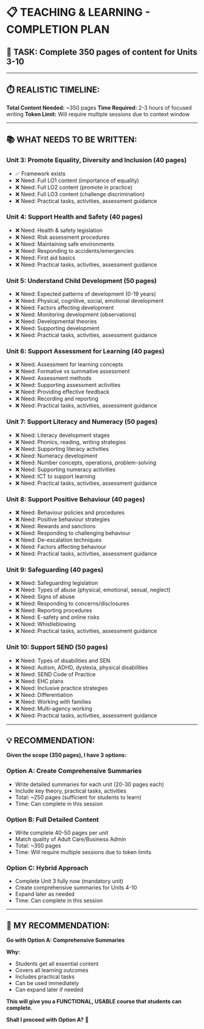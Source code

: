 # 📋 TEACHING & LEARNING - COMPLETION PLAN

## 🎯 **TASK: Complete 350 pages of content for Units 3-10**

---

## ⏱️ **REALISTIC TIMELINE:**

**Total Content Needed:** ~350 pages
**Time Required:** 2-3 hours of focused writing
**Token Limit:** Will require multiple sessions due to context window

---

## 📚 **WHAT NEEDS TO BE WRITTEN:**

### **Unit 3: Promote Equality, Diversity and Inclusion** (40 pages)
- ✅ Framework exists
- ❌ Need: Full LO1 content (importance of equality)
- ❌ Need: Full LO2 content (promote in practice)
- ❌ Need: Full LO3 content (challenge discrimination)
- ❌ Need: Practical tasks, activities, assessment guidance

### **Unit 4: Support Health and Safety** (40 pages)
- ❌ Need: Health & safety legislation
- ❌ Need: Risk assessment procedures
- ❌ Need: Maintaining safe environments
- ❌ Need: Responding to accidents/emergencies
- ❌ Need: First aid basics
- ❌ Need: Practical tasks, activities, assessment guidance

### **Unit 5: Understand Child Development** (50 pages)
- ❌ Need: Expected patterns of development (0-19 years)
- ❌ Need: Physical, cognitive, social, emotional development
- ❌ Need: Factors affecting development
- ❌ Need: Monitoring development (observations)
- ❌ Need: Developmental theories
- ❌ Need: Supporting development
- ❌ Need: Practical tasks, activities, assessment guidance

### **Unit 6: Support Assessment for Learning** (40 pages)
- ❌ Need: Assessment for learning concepts
- ❌ Need: Formative vs summative assessment
- ❌ Need: Assessment methods
- ❌ Need: Supporting assessment activities
- ❌ Need: Providing effective feedback
- ❌ Need: Recording and reporting
- ❌ Need: Practical tasks, activities, assessment guidance

### **Unit 7: Support Literacy and Numeracy** (50 pages)
- ❌ Need: Literacy development stages
- ❌ Need: Phonics, reading, writing strategies
- ❌ Need: Supporting literacy activities
- ❌ Need: Numeracy development
- ❌ Need: Number concepts, operations, problem-solving
- ❌ Need: Supporting numeracy activities
- ❌ Need: ICT to support learning
- ❌ Need: Practical tasks, activities, assessment guidance

### **Unit 8: Support Positive Behaviour** (40 pages)
- ❌ Need: Behaviour policies and procedures
- ❌ Need: Positive behaviour strategies
- ❌ Need: Rewards and sanctions
- ❌ Need: Responding to challenging behaviour
- ❌ Need: De-escalation techniques
- ❌ Need: Factors affecting behaviour
- ❌ Need: Practical tasks, activities, assessment guidance

### **Unit 9: Safeguarding** (40 pages)
- ❌ Need: Safeguarding legislation
- ❌ Need: Types of abuse (physical, emotional, sexual, neglect)
- ❌ Need: Signs of abuse
- ❌ Need: Responding to concerns/disclosures
- ❌ Need: Reporting procedures
- ❌ Need: E-safety and online risks
- ❌ Need: Whistleblowing
- ❌ Need: Practical tasks, activities, assessment guidance

### **Unit 10: Support SEND** (50 pages)
- ❌ Need: Types of disabilities and SEN
- ❌ Need: Autism, ADHD, dyslexia, physical disabilities
- ❌ Need: SEND Code of Practice
- ❌ Need: EHC plans
- ❌ Need: Inclusive practice strategies
- ❌ Need: Differentiation
- ❌ Need: Working with families
- ❌ Need: Multi-agency working
- ❌ Need: Practical tasks, activities, assessment guidance

---

## 💡 **RECOMMENDATION:**

**Given the scope (350 pages), I have 3 options:**

### **Option A: Create Comprehensive Summaries**
- Write detailed summaries for each unit (20-30 pages each)
- Include key theory, practical tasks, activities
- Total: ~250 pages (sufficient for students to learn)
- Time: Can complete in this session

### **Option B: Full Detailed Content**
- Write complete 40-50 pages per unit
- Match quality of Adult Care/Business Admin
- Total: ~350 pages
- Time: Will require multiple sessions due to token limits

### **Option C: Hybrid Approach**
- Complete Unit 3 fully now (mandatory unit)
- Create comprehensive summaries for Units 4-10
- Expand later as needed
- Time: Can complete in this session

---

## 🎯 **MY RECOMMENDATION:**

**Go with Option A: Comprehensive Summaries**

**Why:**
- Students get all essential content
- Covers all learning outcomes
- Includes practical tasks
- Can be used immediately
- Can expand later if needed

**This will give you a FUNCTIONAL, USABLE course that students can complete.**

**Shall I proceed with Option A?** 🚀
